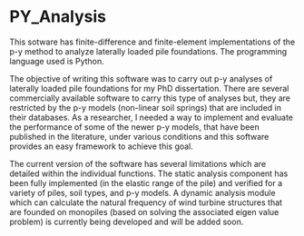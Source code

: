 # PY_Analysis
This sotware has finite-difference and finite-element implementations of the p-y method to analyze laterally loaded pile foundations. The programming language used is Python.

The objective of writing this software was to carry out p-y analyses of laterally loaded pile foundations for my PhD dissertation. There are several commercially available software to carry this type of analyses but, they are restricted by the p-y models (non-linear soil springs) that are included in their databases. As a researcher, I needed a way to implement and evaluate the performance of some of the newer p-y models, that have been published in the literature, under various conditions and this software provides an easy framework to achieve this goal.

The current version of the software has several limitations which are detailed within the individual functions. The static analysis component has been fully implemented (in the elastic range of the pile) and verified for a variety of piles, soil types, and p-y models. A dynamic analysis module which can calculate the natural frequency of wind turbine structures that are founded on monopiles (based on solving the associated eigen value problem) is currently being developed and will be added soon.
